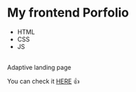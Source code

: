 # My frontend Porfolio
- HTML
- CSS
- JS
<br>
Adaptive landing page

You can check it [HERE]() :+1:
